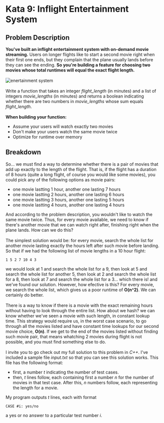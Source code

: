 # Kata 9: Inflight Entertainment System

## Problem Description
**You've built an inflight entertainment system with on-demand movie streaming.** Users on longer flights like to start a second movie right when their first one ends, but they complain that the plane usually lands before they can see the ending. **So you're building a feature for choosing two movies whose total runtimes will equal the exact flight length.** </br>
</br>
![enertainment system](https://www.electronicproducts.com/uploadedImages/Computer_Peripheral/Systems/In-flight%20entertainment.jpg) </br>
</br>
Write a function that takes an integer *flight_length* (in minutes) and a list of integers *movie_lengths* (in minutes) and returns a boolean indicating whether there are two numbers in *movie_lengths* whose sum equals *flight_length*. </br>
</br>
**When building your function:** </br>
- Assume your users will watch exactly two movies
- Don't make your users watch the same movie twice
- Optimize for runtime over memory

## Breakdown
So... we must find a way to determine whether there is a pair of movies that add up exactly to the length of the flight. That is, if the flight has a duration of 8 hours (quite a long flight, of course you would like some movies), you could pick any of the following options as movie pairs:
- one movie lastting 1 hour, another one lasting 7 hours
- one movie lastting 2 hours, another one lasting 6 hours
- one movie lastting 3 hours, another one lasting 5 hours
- one movie lastting 4 hours, another one lasting 4 hours

And according to the problem description, you wouldn't like to watch the same movie twice. Thus, for every movie available, we need to know if there's another movie that we can watch right after, finishing right when the plane lands. How can we do this?
</br>
</br>
The simplest solution would be: for every movie, search the whole list for another movie lasting exactly the hours left after such movie before landing. So that if we had the following list of movie lengths in a 10 hour flight:
```
1 5 2 7 10 4 3
```
we would look at 1 and search the whole list for a 9, then look at 5 and search the whole list for another 5, then look at 2 and search the whole list for a 8, then look at 7 and search the whole list for a 3... which there is! and we've found our solution. However, how efective is this? For every movie, we search the whole list, which gives us a poor runtime of **O(n^2)**. We can certainly do better. </br>
</br>
There is a way to know if there is a movie with the exact remaining hours without having to look through the entire list. How about we hash? we can know whether we've seen a movie with such length, in constant lookup time. This strategy would require us, in the worst case scenario, to go through all the movies listed and have constant time lookups for our second movie choice, **O(n)**. If we get to the end of the movies listed without finding such movie pair, that means whatching 2 movies during flight is not possible, and you must find something else to do. </br>
</br>
I invite you to go check out my full solution to this problem in *C++*. I've included a sample file *input.txt* so that you can see this solution works. This file has the following format:
- first, a number *t* indicating the number of test cases.
- then, *t* lines follow, each containing first a number *n* for the number of movies in that test case. After this, *n* numbers follow, each representing the length for a movie.

My program outputs *t* lines, each with format
```
CASE #i: yes/no
```
a yes or no answer to a particular test number *i*.

